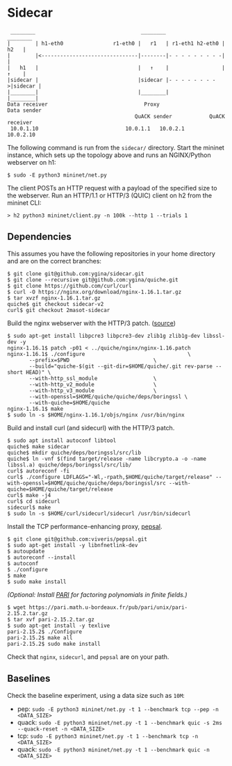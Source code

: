 # Sidecar
```
 ________                                  ________                   ________
|        | h1-eth0                r1-eth0 |   r1   | r1-eth1 h2-eth0 |   h2   |
|        |<-------------------------------|--------|- - - - - - - - -|        |
|   h1   |                                |   ↑    |                 |   ↑    |
|sidecar |                                |sidecar |- - - - - - - - >|sidecar |
|________|                                |________|                 |________|
Data receiver                               Proxy                   Data sender
                                         QuACK sender            QuACK receiver
 10.0.1.10                            10.0.1.1   10.0.2.1             10.0.2.10
```

The following command is run from the `sidecar/` directory. Start the mininet
instance, which sets up the topology above and runs an NGINX/Python webserver
on h1:
```
$ sudo -E python3 mininet/net.py
```

The client POSTs an HTTP request with a payload of the specified size to the
webserver. Run an HTTP/1.1 or HTTP/3 (QUIC) client on h2 from the mininet CLI:
```
> h2 python3 mininet/client.py -n 100k --http 1 --trials 1
```

## Dependencies

This assumes you have the following repositories in your home directory and
are on the correct branches:

```
$ git clone git@github.com:ygina/sidecar.git
$ git clone --recursive git@github.com:ygina/quiche.git
$ git clone https://github.com/curl/curl
$ curl -O https://nginx.org/download/nginx-1.16.1.tar.gz
$ tar xvzf nginx-1.16.1.tar.gz
quiche$ git checkout sidecar-v2
curl$ git checkout 2masot-sidecar
```

Build the nginx webserver with the HTTP/3 patch.
([source](https://github.com/ygina/quiche/tree/master/nginx))

```
$ sudo apt-get install libpcre3 libpcre3-dev zlib1g zlib1g-dev libssl-dev -y
nginx-1.16.1$ patch -p01 < ../quiche/nginx/nginx-1.16.patch
nginx-1.16.1$ ./configure                                 \
       --prefix=$PWD                           \
       --build="quiche-$(git --git-dir=$HOME/quiche/.git rev-parse --short HEAD)" \
       --with-http_ssl_module                  \
       --with-http_v2_module                   \
       --with-http_v3_module                   \
       --with-openssl=$HOME/quiche/quiche/deps/boringssl \
       --with-quiche=$HOME/quiche
nginx-1.16.1$ make
$ sudo ln -s $HOME/nginx-1.16.1/objs/nginx /usr/bin/nginx
```

Build and install curl (and sidecurl) with the HTTP/3 patch.

```
$ sudo apt install autoconf libtool
quiche$ make sidecar
quiche$ mkdir quiche/deps/boringssl/src/lib
quiche$ ln -vnf $(find target/release -name libcrypto.a -o -name libssl.a) quiche/deps/boringssl/src/lib/
curl$ autoreconf -fi
curl$ ./configure LDFLAGS="-Wl,-rpath,$HOME/quiche/target/release" --with-openssl=$HOME/quiche/quiche/deps/boringssl/src --with-quiche=$HOME/quiche/target/release
curl$ make -j4
curl$ cd sidecurl
sidecurl$ make
$ sudo ln -s $HOME/curl/sidecurl/sidecurl /usr/bin/sidecurl
```

Install the TCP performance-enhancing proxy,
[pepsal](https://github.com/viveris/pepsal).

```
$ git clone git@github.com:viveris/pepsal.git
$ sudo apt-get install -y libnfnetlink-dev
$ autoupdate
$ autoreconf --install
$ autoconf
$ ./configure
$ make
$ sudo make install
```

_(Optional: Install [PARI](http://pari.math.u-bordeaux.fr/download.html) for
factoring polynomials in finite fields.)_

```
$ wget https://pari.math.u-bordeaux.fr/pub/pari/unix/pari-2.15.2.tar.gz
$ tar xvf pari-2.15.2.tar.gz
$ sudo apt-get install -y texlive
pari-2.15.2$ ./Configure
pari-2.15.2$ make all
pari-2.15.2$ sudo make install
```

Check that `nginx`, `sidecurl`, and `pepsal` are on your path.

## Baselines

Check the baseline experiment, using a data size such as `10M`:

* pep: `sudo -E python3 mininet/net.py -t 1 --benchmark tcp --pep -n <DATA_SIZE>`
* quack: `sudo -E python3 mininet/net.py -t 1 --benchmark quic -s 2ms --quack-reset -n <DATA_SIZE>`
* tcp: `sudo -E python3 mininet/net.py -t 1 --benchmark tcp -n <DATA_SIZE>`
* quack: `sudo -E python3 mininet/net.py -t 1 --benchmark quic -n <DATA_SIZE>`
